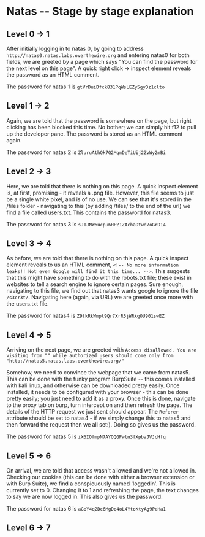 # Natas -- Stage by stage explanation

## Level 0 -> 1
After initially logging in to natas 0, by going to address `http://natas0.natas.labs.overthewire.org` and entering natas0 for both fields, we are greeted by a page which says "You can find the password for the next level on this page". 
A quick right click -> inspect element reveals the password as an HTML comment.

The password for natas 1 is ` gtVrDuiDfck831PqWsLEZy5gyDz1clto `

## Level 1 -> 2
Again, we are told that the password is somewhere on the page, but right clicking has been blocked this time. No bother; we can simply hit f12 to pull up the developer pane. 
The password is stored as an HTML comment again.

The password for natas 2 is ` ZluruAthQk7Q2MqmDeTiUij2ZvWy2mBi `

## Level 2 -> 3
Here, we are told that there is nothing on this page. A quick inspect element is, at first, promising - it reveals a .png file.
However, this file seems to just be a single white pixel, and is of no use. We can see that it's stored in the /files folder - navigating to this (by adding /files/ to the end of the url) we find a file called users.txt.
This contains the password for natas3.

The password for natas 3 is ` sJIJNW6ucpu6HPZ1ZAchaDtwd7oGrD14 `

## Level 3 -> 4
As before, we are told that there is nothing on this page. A quick inspect element reveals to us an HTML comment, `<!-- No more information leaks!! Not even Google will find it this time... -->`.
This suggests that this might have something to do with the robots.txt file; these exist in websites to tell a search engine to ignore certain pages.
Sure enough, navigating to this file, we find out that natas3 wants google to ignore the file `/s3cr3t/`. Navigating here (again, via URL) we are greeted once more with the users.txt file.

The password for natas4 is ` Z9tkRkWmpt9Qr7XrR5jWRkgOU901swEZ `

## Level 4 -> 5
Arriving on the next page, we are greeted with `Access disallowed. You are visiting from "" while authorized users should come only from "http://natas5.natas.labs.overthewire.org/" `

Somehow, we need to convince the webpage that we came from natas5. This can be done with the funky program BurpSuite -- this comes installed with kali linux, and otherwise can be downloaded pretty easily. 
Once installed, it needs to be configured with your browser - this can be done pretty easily; you just need to add it as a proxy.
Once this is done, navigate to the proxy tab on burp, turn intercept on and then refresh the page. The details of the HTTP request we just sent should appear.
The `Referer` attribute should be set to natas4 - if we simply change this to natas5 and then forward the request then we all set:). Doing so gives us the password.

The password for natas 5 is ` iX6IOfmpN7AYOQGPwtn3fXpbaJVJcHfq `

## Level 5 -> 6
On arrival, we are told that access wasn't allowed and we're not allowed in. Checking our cookies (this can be done with either a browser extension or with Burp Suite), we find a conspicuously named 'loggedin'. 
This is currently set to 0. Changing it to 1 and refreshing the page, the text changes to say we are now logged in. This also gives us the password.

The password for natas 6 is ` aGoY4q2Dc6MgDq4oL4YtoKtyAg9PeHa1 `

## Level 6 -> 7

